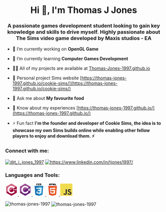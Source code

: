 <h1 align="center">Hi 👋, I'm Thomas J Jones</h1>
<h3 align="center">A passionate games development student looking to gain key knowledge and skills to drive myself. Highly passionate about The Sims video game developed by Maxis studios - EA</h3>

- 🔭 I’m currently working on **OpenGL Game**

- 🌱 I’m currently learning **Computer Games Development**

- 👨‍💻 All of my projects are available at [Thomas-Jones-1997.github.io](Thomas-Jones-1997.github.io)

- 📝 Personal project Sims website [https://thomas-jones-1997.github.io/cookie-sims/](https://thomas-jones-1997.github.io/cookie-sims/)

- 💬 Ask me about **My favourite food**

- 📄 Know about my experiences [https://thomas-jones-1997.github.io/](https://thomas-jones-1997.github.io/)

- ⚡ Fun fact **I'm the founder and developer of Cookie Sims, the idea is to showcase my own Sims builds online while enabling other fellow players to enjoy and download them. ⚡**

<h3 align="left">Connect with me:</h3>
<p align="left">
<a href="https://twitter.com/@t_j_jones_1997" target="blank"><img align="center" src="https://raw.githubusercontent.com/rahuldkjain/github-profile-readme-generator/master/src/images/icons/Social/twitter.svg" alt="@t_j_jones_1997" height="30" width="40" /></a>
<a href="https://linkedin.com/in/https://www.linkedin.com/in/tjones1997/" target="blank"><img align="center" src="https://raw.githubusercontent.com/rahuldkjain/github-profile-readme-generator/master/src/images/icons/Social/linked-in-alt.svg" alt="https://www.linkedin.com/in/tjones1997/" height="30" width="40" /></a>
</p>

<h3 align="left">Languages and Tools:</h3>
<p align="left"> <a href="https://www.w3schools.com/cpp/" target="_blank" rel="noreferrer"> <img src="https://raw.githubusercontent.com/devicons/devicon/master/icons/cplusplus/cplusplus-original.svg" alt="cplusplus" width="40" height="40"/> </a> <a href="https://www.w3schools.com/cs/" target="_blank" rel="noreferrer"> <img src="https://raw.githubusercontent.com/devicons/devicon/master/icons/csharp/csharp-original.svg" alt="csharp" width="40" height="40"/> </a> <a href="https://www.w3schools.com/css/" target="_blank" rel="noreferrer"> <img src="https://raw.githubusercontent.com/devicons/devicon/master/icons/css3/css3-original-wordmark.svg" alt="css3" width="40" height="40"/> </a> <a href="https://www.w3.org/html/" target="_blank" rel="noreferrer"> <img src="https://raw.githubusercontent.com/devicons/devicon/master/icons/html5/html5-original-wordmark.svg" alt="html5" width="40" height="40"/> </a> <a href="https://developer.mozilla.org/en-US/docs/Web/JavaScript" target="_blank" rel="noreferrer"> <img src="https://raw.githubusercontent.com/devicons/devicon/master/icons/javascript/javascript-original.svg" alt="javascript" width="40" height="40"/> </a> </p>

<p><img align="left" src="https://github-readme-stats.vercel.app/api/top-langs?username=thomas-jones-1997&show_icons=true&locale=en&layout=compact" alt="thomas-jones-1997" /></p>

<p>&nbsp;<img align="center" src="https://github-readme-stats.vercel.app/api?username=thomas-jones-1997&show_icons=true&locale=en" alt="thomas-jones-1997" /></p>
